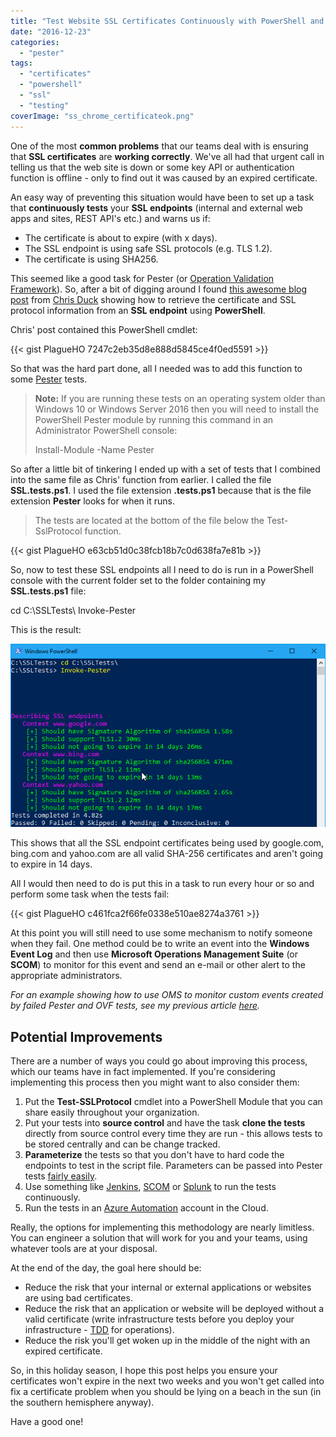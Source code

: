 ```yaml
---
title: "Test Website SSL Certificates Continuously with PowerShell and Pester"
date: "2016-12-23"
categories:
  - "pester"
tags:
  - "certificates"
  - "powershell"
  - "ssl"
  - "testing"
coverImage: "ss_chrome_certificateok.png"
---
```


One of the most **common problems** that our teams deal with is ensuring that **SSL certificates** are **working correctly**. We've all had that urgent call in telling us that the web site is down or some key API or authentication function is offline - only to find out it was caused by an expired certificate.

An easy way of preventing this situation would have been to set up a task that **continuously tests** your **SSL endpoints** (internal and external web apps and sites, REST API's etc.) and warns us if:

- The certificate is about to expire (with x days).
- The SSL endpoint is using safe SSL protocols (e.g. TLS 1.2).
- The certificate is using SHA256.

This seemed like a good task for Pester (or [Operation Validation Framework](https://dscottraynsford.wordpress.com/2016/10/23/continuously-testing-your-infrastructure-with-ovf-and-microsoft-operations-management-suite/)). So, after a bit of digging around I found [this awesome blog post](http://blog.whatsupduck.net/2014/10/checking-ssl-and-tls-versions-with-powershell.html) from [Chris Duck](https://twitter.com/gpduck) showing how to retrieve the certificate and SSL protocol information from an **SSL endpoint** using **PowerShell**.

Chris' post contained this PowerShell cmdlet:

{{< gist PlagueHO 7247c2eb35d8e888d5845ce4f0ed5591 >}}

So that was the hard part done, all I needed was to add this function to some [Pester](https://blogs.technet.microsoft.com/heyscriptingguy/2015/12/14/what-is-pester-and-why-should-i-care/) tests.

> **Note:** If you are running these tests on an operating system older than Windows 10 or Windows Server 2016 then you will need to install the PowerShell Pester module by running this command in an Administrator PowerShell console:
>
> Install-Module -Name Pester

So after a little bit of tinkering I ended up with a set of tests that I combined into the same file as Chris' function from earlier. I called the file **SSL.tests.ps1**. I used the file extension **.tests.ps1** because that is the file extension **Pester** looks for when it runs.

> The tests are located at the bottom of the file below the Test-SslProtocol function.

{{< gist PlagueHO e63cb51d0c38fcb18b7c0d638fa7e81b >}}

So, now to test these SSL endpoints all I need to do is run in a PowerShell console with the current folder set to the folder containing my **SSL.tests.ps1** file:

cd C:\\SSLTests\\
Invoke-Pester

This is the result:

![ss_testssl_pesteroutput](/images/ss_testssl_pesteroutput.png)

This shows that all the SSL endpoint certificates being used by google.com, bing.com and yahoo.com are all valid SHA-256 certificates and aren't going to expire in 14 days.

All I would then need to do is put this in a task to run every hour or so and perform some task when the tests fail:

{{< gist PlagueHO c461fca2f66fe0338e510ae8274a3761 >}}

At this point you will still need to use some mechanism to notify someone when they fail. One method could be to write an event into the **Windows Event Log** and then use **Microsoft Operations Management Suite** (or **SCOM**) to monitor for this event and send an e-mail or other alert to the appropriate administrators.

_For an example showing how to use OMS to monitor custom events created by failed _Pester and OVF_ tests, see my previous article [here](https://dscottraynsford.wordpress.com/2016/10/23/continuously-testing-your-infrastructure-with-ovf-and-microsoft-operations-management-suite/)._

## Potential Improvements

There are a number of ways you could go about improving this process, which our teams have in fact implemented. If you're considering implementing this process then you might want to also consider them:

1. Put the **Test-SSLProtocol** cmdlet into a PowerShell Module that you can share easily throughout your organization.
2. Put your tests into **source control** and have the task **clone the tests** directly from source control every time they are run - this allows tests to be stored centrally and can be change tracked.
3. **Parameterize** the tests so that you don't have to hard code the endpoints to test in the script file. Parameters can be passed into Pester tests [fairly easily](http://wahlnetwork.com/2016/07/28/using-the-script-param-to-pass-parameters-into-pester-tests/).
4. Use something like [Jenkins](https://jenkins.io/), [SCOM](https://technet.microsoft.com/en-us/library/hh205987(v=sc.12).aspx) or [Splunk](https://www.splunk.com/) to run the tests continuously.
5. Run the tests in an [Azure Automation](https://docs.microsoft.com/en-us/azure/automation/automation-intro) account in the Cloud.

Really, the options for implementing this methodology are nearly limitless. You can engineer a solution that will work for you and your teams, using whatever tools are at your disposal.

At the end of the day, the goal here should be:

- Reduce the risk that your internal or external applications or websites are using bad certificates.
- Reduce the risk that an application or website will be deployed without a valid certificate (write infrastructure tests before you deploy your infrastructure - [TDD](https://en.wikipedia.org/wiki/Test-driven_development) for operations).
- Reduce the risk you'll get woken up in the middle of the night with an expired certificate.

So, in this holiday season, I hope this post helps you ensure your certificates won't expire in the next two weeks and you won't get called into fix a certificate problem when you should be lying on a beach in the sun (in the southern hemisphere anyway).

Have a good one!

